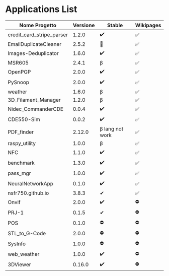# Applications List

| Nome Progetto | Versione | Stable | Wikipages |
|---------------|----------|--------|------------|
| credit_card_stripe_parser | 1.2.0 | ✔️ | ✅ |
| EmailDuplicateCleaner | 2.5.2 | 👀 | ✅ |
| Images-Deduplicator | 1.6.0 | ✔️ | ✅ |
| MSR605 | 2.4.1 | β | ✅ |
| OpenPGP | 2.0.0 | ✔️ | ✅ |
| PySnoop | 2.0.0 | ✔️ | ✅ |
| weather | 1.6.0 | β | ✅ |
| 3D_Filament_Manager | 1.2.0 | β | ✅ |
| Nidec_CommanderCDE | 0.0.4 | ✔️ | ✅ |
| CDE550-Sim | 0.0.2 | ✔️ | ✅ |
| PDF_finder | 2.12.0 | β lang not work | ✅ |
| raspy_utility | 1.0.0 | β | ✅ |
| NFC | 1.1.0 | ✔️ | ✅ |
| benchmark | 1.3.0 | ✔️ | ✅ |
| pass_mgr | 1.0.0 | ✔️ | ✅ |
| NeuralNetworkApp | 0.1.0 | ✔️ | ✅️ |
| nsfr750.github.io | 3.8.3| ✔ | ✅️ |
| Onvif | 2.0.0 | ✔️ | ⛔ |
| PRJ-1 | 0.1.5 | ✔ | ⛔ |
| POS | 0.1.0 | ⛔ | ⛔ |
| STL_to_G-Code | 2.0.0 | ⛔ | ⛔ |
| SysInfo | 1.0.0 | ⛔ | ⛔ |
| web_weather | 1.0.0 | ✔️ | ⛔ |
| 3DViewer | 0.16.0 | ✔️ | ⛔ |
